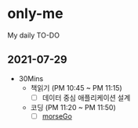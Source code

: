 # only-me
My daily TO-DO

## 2021-07-29
* 30Mins
  * 책읽기 (PM 10:45 ~ PM 11:15)
    - [ ] 데이터 중심 애플리케이션 설계
  * 코딩 (PM 11:20 ~ PM 11:50)
    - [ ] [morseGo](https://github.com/hellworld-io/morseGo)
